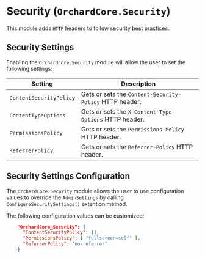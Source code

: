 # Security (`OrchardCore.Security`)

This module adds `HTTP` headers to follow security best practices.

## Security Settings

Enabling the `OrchardCore.Security` module will allow the user to set the following settings:

| Setting | Description |
| --- | --- |
| `ContentSecurityPolicy` | Gets or sets the `Content-Security-Policy` HTTP header. |
| `ContentTypeOptions` | Gets or sets the `X-Content-Type-Options` HTTP header. |
| `PermissionsPolicy` | Gets or sets the `Permissions-Policy` HTTP header. |
| `ReferrerPolicy` | Gets or sets the `Referrer-Policy` HTTP header. |

## Security Settings Configuration

The `OrchardCore.Security` module allows the user to use configuration values to override the `AdminSettings` by calling `ConfigureSecuritySettings()` extention method.

The following configuration values can be customized:

```json
    "OrchardCore_Security": {
      "ContentSecurityPolicy": [],
      "PermissionsPolicy": [ "fullscreen=self" ],
      "ReferrerPolicy": "no-referrer"
    }
```
